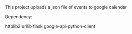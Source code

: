 This project uploads a json file of events to google calendar

Dependency:

httplib2
urllib
flask
google-api-python-client
